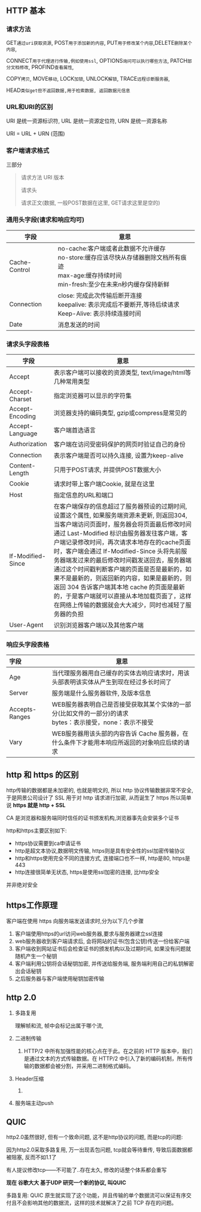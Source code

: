 ## HTTP 基本

### 请求方法

GET`通过uri获取资源`, POST`用于添加新的内容`, PUT`用于修改某个内容`,DELETE`删除某个内容`, 

CONNECT`用于代理进行传输,例如使用ssl`, OPTIONS`询问可以执行哪些方法`, PATCH`部分文档修改`, PROFIND`查看属性`, 

COPY`拷贝`, MOVE`移动`, LOCK`加锁`, UNLOCK`解锁`, TRACE`远程诊断服务器`, 

HEAD`类似get但不返回数据,用于检索数据, 返回数据元信息`

### URL和URI的区别

URI 是统一资源标识符, URL 是统一资源定位符, URN 是统一资源名称

URI = URL + URN  (范围)

### 客户端请求格式

三部分

> 请求方法   URI   版本
>
> 请求头
>
> 请求正文(数据, 一般POST数据在这里, GET请求这里是空的)

### 通用头字段(请求和响应均可)

| 字段          | 意思                                                         |
| ------------- | ------------------------------------------------------------ |
| Cache-Control | no-cache:客户端或者此数据不允许缓存<br />no-store:缓存应该尽快从存储器删除文档所有痕迹<br />max-age:缓存持续时间<br />min-fresh:至少在未来n秒内缓存保持新鲜 |
| Connection    | close: 完成此次传输后断开连接<br />keepalive: 表示完成后不要断开,等待后续请求<br />Keep-Alive: 表示持续连接时间 |
| Date          | 消息发送的时间                                               |



### 请求头字段表格

| 字段              | 意思                                                         |
| ----------------- | ------------------------------------------------------------ |
| Accept            | 表示客户端可以接收的资源类型, text/image/html等几种常用类型  |
| Accept-Charset    | 指定浏览器可以显示的字符集                                   |
| Accept-Encoding   | 浏览器支持的编码类型, gzip或compress是常见的                 |
| Accept-Language   | 客户端首选语言                                               |
| Authorization     | 客户端在访问受密码保护的网页时验证自己的身份                 |
| Connection        | 表示客户端是否可以持久连接, 设置为keep-alive                 |
| Content-Length    | 只用于POST请求, 并提供POST数据大小                           |
| Cookie            | 请求时带上客户端Cookie, 就是在这里                           |
| Host              | 指定信息的URL和端口                                          |
| If-Modified-Since | 在客户端保存的信息超过了服务器预设的过期时间, 设置这个属性, 如果服务端资源未更新, 则返回304, 当客户端访问页面时，服务器会将页面最后修改时间通过 Last-Modified 标识由服务器发往客户端，客户端记录修改时间，再次请求本地存在的cache页面时，客户端会通过 If-Modified-Since 头将先前服务器端发过来的最后修改时间戳发送回去，服务器端通过这个时间戳判断客户端的页面是否是最新的，如果不是最新的，则返回新的内容，如果是最新的，则 返回 304 告诉客户端其本地 cache 的页面是最新的，于是客户端就可以直接从本地加载页面了，这样在网络上传输的数据就会大大减少，同时也减轻了服务器的负担 |
| User-Agent        | 识别浏览器客户端以及其他客户端                               |

### 响应头字段表格

| 字段           | 意思                                                         |
| :------------- | ------------------------------------------------------------ |
| Age            | 当代理服务器用自己缓存的实体去响应请求时，用该头部表明该实体从产生到现在经过多长时间了 |
| Server         | 服务端是什么服务器软件, 及版本信息                           |
| Accepts-Ranges | WEB服务器表明自己是否接受获取其某个实体的一部分(比如文件的一部分)的请求<br />bytes：表示接受，none：表示不接受 |
| Vary           | WEB服务器用该头部的内容告诉 Cache 服务器，在什么条件下才能用本响应所返回的对象响应后续的请求 |



## http 和 https 的区别

http传输的数据都是未加密的, 也就是明文的, 所以 http 协议传输数据非常不安全, 于是网景公司设计了 SSL 用于对 http 请求进行加密, 从而诞生了 https
所以简单说 **https 就是 http + SSL**

CA 是浏览器和服务端同时信任的证书颁发机构,浏览器事先会安装多个证书

http和https主要区别如下:

- https协议需要到ca申请证书
- http是超文本协议,数据明文传输, https则是具有安全性的ssl加密传输协议
- http和https使用完全不同的连接方式, 连接端口也不一样, http是80, https是443
- http连接很简单无状态, https是使用ssl加密的连接, 比http安全

并非绝对安全

## https工作原理

客户端在使用 https 向服务端发送请求时,分为以下几个步骤

1. 客户端使用https的url访问web服务器,要求与服务器建立ssl连接
2. web服务器收到客户端请求后, 会将网站的证书(包含公钥)传送一份给客户端
3. 客户端收到网站证书后会检查证书的颁发机构以及过期时间, 如果没有问题就随机产生一个秘钥
4. 客户端利用公钥将会话秘钥加密, 并传送给服务端, 服务端利用自己的私钥解密出会话秘钥
5. 之后服务器与客户端使用秘钥加密传输

## http 2.0

1. 多路复用

   理解帧和流, 帧中会标记出属于哪个流, 

2. 二进制传输

   1. HTTP/2 中所有加强性能的核心点在于此。在之前的 HTTP 版本中，我们是通过文本的方式传输数据。在 HTTP/2 中引入了新的编码机制，所有传输的数据都会被分割，并采用二进制格式编码。

3. Header压缩

   1. 

4. 服务端主动push

## QUIC

http2.0虽然很好, 但有一个致命问题, 这不是http协议的问题, 而是tcp的问题:

因为http2.0采取多路复用, 万一出现丢包问题, tcp就会等待重传, 导致后面数据都被阻塞, 反而不如1.1了

有人提议修改tcp——不可能了..存在太久, 修改的话整个体系都会重写

**现在 谷歌大大 基于UDP 研究一个新的协议, 叫QUIC**

多路复用: QUIC 原生就实现了这个功能，并且传输的单个数据流可以保证有序交付且不会影响其他的数据流，这样的技术就解决了之前 TCP 存在的问题。





